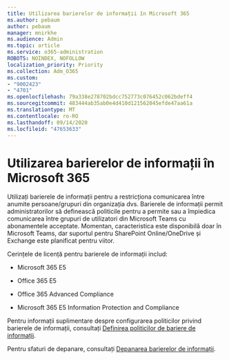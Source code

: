 ```yaml
---
title: Utilizarea barierelor de informații în Microsoft 365
ms.author: pebaum
author: pebaum
manager: mnirkhe
ms.audience: Admin
ms.topic: article
ms.service: o365-administration
ROBOTS: NOINDEX, NOFOLLOW
localization_priority: Priority
ms.collection: Adm_O365
ms.custom:
- "9002423"
- "4701"
ms.openlocfilehash: 79a338e278702bdcc752773c076452c062bdeff4
ms.sourcegitcommit: 483444ab35ab0e4d410d121562045efde47aa61a
ms.translationtype: MT
ms.contentlocale: ro-RO
ms.lasthandoff: 09/14/2020
ms.locfileid: "47653633"
---
```

# <a name="using-information-barriers-in-microsoft-365"></a>Utilizarea barierelor de informații în Microsoft 365

Utilizați barierele de informații pentru a restricționa comunicarea între anumite persoane/grupuri din organizația dvs. Barierele de informații permit administratorilor să definească politicile pentru a permite sau a împiedica comunicarea între grupuri de utilizatori din Microsoft Teams cu abonamentele acceptate.  Momentan, caracteristica este disponibilă doar în Microsoft Teams, dar suportul pentru SharePoint Online/OneDrive și Exchange este planificat pentru viitor.

Cerințele de licență pentru barierele de informații includ:

- Microsoft 365 E5

- Office 365 E5

- Office 365 Advanced Compliance

- Microsoft 365 E5 Information Protection and Compliance

Pentru informații suplimentare despre configurarea politicilor privind barierele de informații, consultați [Definirea politicilor de bariere de informații](https://docs.microsoft.com/microsoft-365/compliance/information-barriers-policies).

Pentru sfaturi de depanare, consultați [Depanarea barierelor de informații](https://docs.microsoft.com/microsoft-365/compliance/information-barriers-troubleshooting).
